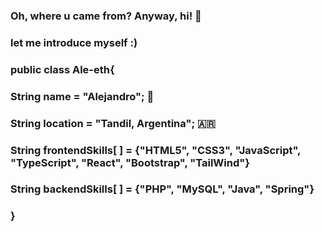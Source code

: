 ### Oh, where u came from? Anyway, hi! 👋
### let me introduce myself :)
###
###   public class Ale-eth{
###     String name = "Alejandro"; 🧑
###     String location = "Tandil, Argentina"; 🇦🇷
###     String frontendSkills[ ] = {"HTML5", "CSS3", "JavaScript", "TypeScript", "React", "Bootstrap", "TailWind"}
###     String backendSkills[ ] = {"PHP", "MySQL", "Java", "Spring"}
###   }
<!--
**Ale-eth/ale-eth** is a ✨ _special_ ✨ repository because its `README.md` (this file) appears on your GitHub profile.

Here are some ideas to get you started:

- 🔭 I’m currently working on ...
- 🌱 I’m currently learning ...
- 👯 I’m looking to collaborate on ...
- 🤔 I’m looking for help with ...
- 💬 Ask me about ...
- 📫 How to reach me: ...
- 😄 Pronouns: ...
- ⚡ Fun fact: ...
-->
